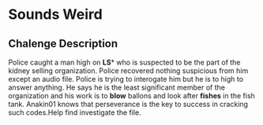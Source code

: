 # Sounds Weird
## Chalenge Description
Police caught a man high on **LS*** who is suspected to be the part of the kidney selling organization. Police recovered nothing suspicious from him except an audio file. Police is trying to interogate him but he is to high to answer anything. He says he is the least significant  member of the organization and his work is to **blow** ballons and look after **fishes** in the fish tank.
Anakin01 knows that perseverance is the key to success in cracking such codes.Help find investigate the file.
